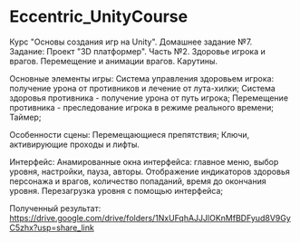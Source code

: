 ﻿# Eccentric_UnityCourse
Курс "Основы создания игр на Unity". Домашнее задание №7.  
Задание: Проект "3D платформер". Часть №2. Здоровье игрока и врагов. Перемещение и анимации врагов. Карутины.

Основные элементы игры: 
Система управления здоровьем игрока: получение урона от противников и лечение от лута-хилки;
Система здоровья противника - получение урона от путь игрока;
Перемещение противника - преследование игрока в режиме реального времени;
Таймер;

Особенности сцены:
Перемещающиеся препятствия;
Ключи, активирующие проходы и лифты. 

Интерфейс:
Анамированные окна интерфейса: главное меню, выбор уровня, настройки, пауза, авторы.
Отображение индикаторов здоровья персонажа и врагов, количество попаданий, время до окончания уровня.
Перезагрузка уровня с помощью интерфейса;

Полученный результат: https://drive.google.com/drive/folders/1NxUFqhAJJJlOKnMfBDFyud8V9GyC5zhx?usp=share_link



